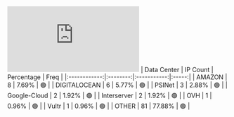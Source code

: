 ![Diagramm](https://github.com/obajay/StateSync-snapshots/blob/main/Projects/Kyve/1/README.md)
| Data Center | IP Count | Percentage | Freq |
|:------------:|:--------:|:-----------:|:-----:|
| AMAZON | 8 | 7.69% | 🟢 |
| DIGITALOCEAN | 6 | 5.77% | 🟢 |
| PSINet | 3 | 2.88% | 🟢 |
| Google-Cloud | 2 | 1.92% | 🟢 |
| Interserver | 2 | 1.92% | 🟢 |
| OVH | 1 | 0.96% | 🟢 |
| Vultr | 1 | 0.96% | 🟢 |
| OTHER | 81 | 77.88% | 🟢 |